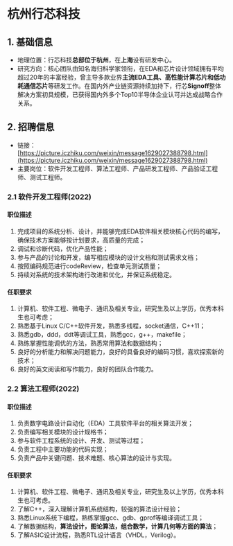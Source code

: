# 杭州行芯科技

## 1. 基础信息

* 地理位置：行芯科技**总部位于杭州**，在**上海**设有研发中心。
* 研究方向：核心团队由知名海归科学家领衔，在EDA和芯片设计领域拥有平均超过20年的丰富经验，曾主导多款业界**主流EDA工具、高性能计算芯片和低功耗通信芯片**等研发工作。在国内外产业链资源持续加持下，行芯**Signoff**整体解决方案初具规模，已获得国内外多个Top10半导体企业认可并达成战略合作关系。

## 2. 招聘信息

* 链接：[https://picture.iczhiku.com/weixin/message1629027388798.html](https://picture.iczhiku.com/weixin/message1629027388798.html)
* 主要岗位：软件开发工程师、算法工程师、产品研发工程师、产品验证工程师、测试工程师。

### 2.1 软件开发工程师(2022)

#### 职位描述

1. 完成项目的系统分析、设计，并能够完成EDA软件相关模块核心代码的编写，确保技术方案能够按计划要求，高质量的完成；
2. 调试和诊断代码，优化产品性能；
3. 参与产品的讨论和开发，编写相应模块的设计文档和测试需求文档；
4. 按照编码规范进行codeReview，检查单元测试质量；
5. 持续对系统的技术架构进行改进和优化，并保证系统稳定。

#### 任职要求

1. 计算机、软件工程、微电子、通讯及相关专业，研究生及以上学历，优秀本科生也可考虑；
2. 熟悉基于Linux C/C++软件开发，熟悉多线程，socket通信，C++11；
3. 熟悉gdb，ddd，ddt等调试工具，熟悉gcc，g++，makefile；
4. 熟练掌握性能调优的方法，熟悉常用算法和数据结构；
5. 良好的分析能力和解决问题能力，良好的具备良好的编码习惯，喜欢探索新的技术；
6. 良好的英文阅读和写作能力，良好的团队合作能力。

### 2.2 算法工程师(2022)

#### 职位描述

1. 负责数字电路设计自动化（EDA）工具软件平台的相关算法开发；
2. 负责编写相关模块的设计规格书；
3. 参与软件工程系统的设计、开发、测试等过程；
4. 负责工程中主要功能的代码实现；
5. 负责产品中关键问题、技术难题、核心算法的设计与实现。

#### 任职要求

1. 计算机、软件工程、微电子、通讯及相关专业，研究生及以上学历，优秀本科生也可考虑。
2. 了解C++，深入理解计算机系统结构，较强的算法设计经验；
3. 熟悉Linux系统下编程，熟练掌握gcc、gdb、gprof等编译调试工具；
4. 了解数据结构，**算法设计，图论算法，组合数学，计算几何等方面的算法**；
5. 了解ASIC设计流程，熟悉RTL设计语言（VHDL，Verilog）。



